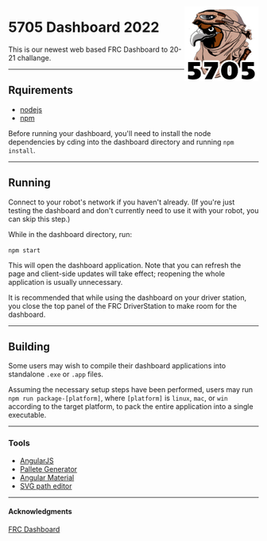 [<img src="images/logo.png" align="right" width="150">](https://github.com/Team5705/Dashboard2022)
# 5705 Dashboard 2022

This is our newest web based FRC Dashboard to 20-21 challange.

---------
## Rquirements
* [nodejs](https://nodejs.org/)
* [npm](https://npmjs.com/)

Before running your dashboard, you'll need to install the node dependencies by cding into the dashboard directory and running ``npm install``.

---------
## Running
Connect to your robot's network if you haven't already. (If you're just testing the dashboard and don't currently need to use it with your robot, you can skip this step.)

While in the dashboard directory, run:

```npm start```

This will open the dashboard application. Note that you can refresh the page and client-side updates will take effect; reopening the whole application is usually unnecessary.

It is recommended that while using the dashboard on your driver station, you close the top panel of the FRC DriverStation to make room for the dashboard.

----------

## Building
Some users may wish to compile their dashboard applications into standalone ``.exe`` or ``.app`` files.

Assuming the necessary setup steps have been performed, users may run ``npm run package-[platform]``, where ``[platform]`` is ``linux``, ``mac``, or ``win`` according to the target platform, to pack the entire application into a single executable.

----------

### Tools
* [AngularJS](https://angularjs.org/)
* [Pallete Generator](http://mcg.mbitson.com/)
* [Angular Material](https://material.angularjs.org/)
* [SVG path editor](https://yqnn.github.io/svg-path-editor/)

----------

#### Acknowledgments
[FRC Dashboard](http://frcdashboard.github.io/)
